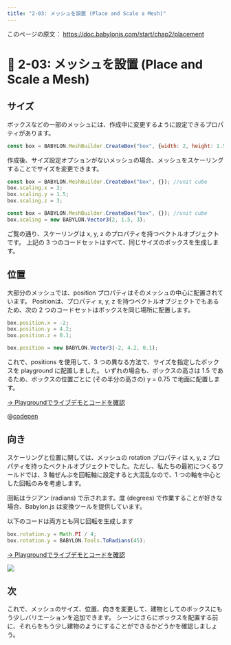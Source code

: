 ```yaml
---
title: "2-03: メッシュを設置 (Place and Scale a Mesh)"
---
```


このページの原文： https://doc.babylonjs.com/start/chap2/placement

# 🔨 2-03: メッシュを設置 (Place and Scale a Mesh)

## サイズ

ボックスなどの一部のメッシュには、作成中に変更するように設定できるプロパティがあります。 

```js
const box = BABYLON.MeshBuilder.CreateBox("box", {width: 2, height: 1.5, depth: 3})
```

作成後、サイズ設定オプションがないメッシュの場合、メッシュをスケーリングすることでサイズを変更できます。 

```js
const box = BABYLON.MeshBuilder.CreateBox("box", {}); //unit cube
box.scaling.x = 2;
box.scaling.y = 1.5;
box.scaling.z = 3;
```


```js
const box = BABYLON.MeshBuilder.CreateBox("box", {}); //unit cube
box.scaling = new BABYLON.Vector3(2, 1.5, 3);
```

ご覧の通り、スケーリングは x, y, z のプロパティを持つベクトルオブジェクトです。
上記の 3 つのコードセットはすべて、同じサイズのボックスを生成します。

## 位置

大部分のメッシュでは、position プロパティはそのメッシュの中心に配置されています。 
Positionは、プロパティ x, y, z を持つベクトルオブジェクトでもあるため、次の 2 つのコードセットはボックスを同じ場所に配置します。 

```js
box.position.x = -2;
box.position.y = 4.2;
box.position.z = 0.1;
```

```js
box.position = new BABYLON.Vector3(-2, 4.2, 0.1);
```

これで、positions を使用して、3 つの異なる方法で、サイズを指定したボックスを playground に配置しました。 いずれの場合も、ボックスの高さは 1.5 であるため、ボックスの位置ごとに (その半分の高さの) y = 0.75 で地面に配置します。 

[→ Playgroundでライブデモとコードを確認](https://playground.babylonjs.com/#KBS9I5#68)

@[codepen](https://codepen.io/chomado/pen/XWexpGO)

## 向き

スケーリングと位置に関しては、メッシュの rotation プロパティは x, y, z プロパティを持ったベクトルオブジェクトでした。ただし、私たちの最初につくるワールドでは、3 軸ぜんぶを回転軸に設定すると大混乱なので、1 つの軸を中心とした回転のみを考慮します。

回転はラジアン (radians) で示されます。度 (degrees) で作業することが好きな場合、Babylon.js は変換ツールを提供しています。

以下のコードは両方とも同じ回転を生成します

```js
box.rotation.y = Math.PI / 4;
box.rotation.y = BABYLON.Tools.ToRadians(45);
```
[→ Playgroundでライブデモとコードを確認](https://playground.babylonjs.com/#KBS9I5#69)

![](https://storage.googleapis.com/zenn-user-upload/2da98ca167dc-20220111.png)

## 次
これで、メッシュのサイズ、位置、向きを変更して、建物としてのボックスにもう少しバリエーションを追加できます。 
シーンにさらにボックスを配置する前に、それらをもう少し建物のようにすることができるかどうかを確認しましょう。 
